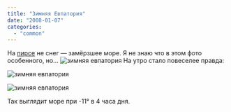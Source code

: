 ```yaml
---
title: "Зимняя Евпатория"
date: "2008-01-07"
categories: 
  - "common"
---
```


На [пирсе](http://cssing.org.ua/2005/11/22/sea-yevpatoriya/) не снег — замёрзшее море. Я не знаю что в этом фото особенного, но... ![зимняя евпатория](/pic/sea2.jpg)  На утро стало повеселее правда:

![зимняя евпатория](/pic/sea3.jpg)

![зимняя евпатория](/pic/sea4.jpg)

Так выглядит море при -11° в 4 часа дня.
